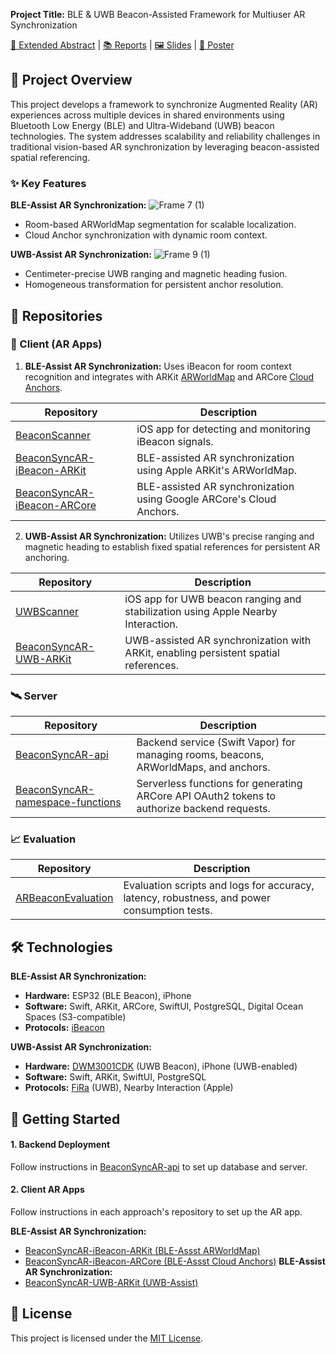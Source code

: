 **Project Title:** BLE & UWB Beacon-Assisted Framework for Multiuser AR Synchronization

[📄 Extended Abstract](https://github.com/ARBeacon/Docs/blob/main/Extended%20Abstract.pdf) | [📚 Reports](https://github.com/ARBeacon/Docs/tree/main/Reports) | [🖼️ Slides](https://github.com/ARBeacon/Docs/blob/main/Keynote.pdf) | [📇 Poster](https://github.com/ARBeacon/Docs/blob/main/Poster.pdf)

## 📖 Project Overview
This project develops a framework to synchronize Augmented Reality (AR) experiences across multiple devices in shared environments using Bluetooth Low Energy (BLE) and Ultra-Wideband (UWB) beacon technologies. The system addresses scalability and reliability challenges in traditional vision-based AR synchronization by leveraging beacon-assisted spatial referencing.

### ✨ Key Features
**BLE-Assist AR Synchronization:**
![Frame 7 (1)](https://github.com/user-attachments/assets/fc92a98c-68a6-44a6-aec2-a6e084903e83)
- Room-based ARWorldMap segmentation for scalable localization.
- Cloud Anchor synchronization with dynamic room context.

**UWB-Assist AR Synchronization:**
![Frame 9 (1)](https://github.com/user-attachments/assets/b2cc12c3-d198-43ce-92d7-1c3c771b265d)
- Centimeter-precise UWB ranging and magnetic heading fusion.
- Homogeneous transformation for persistent anchor resolution.

## 📂 Repositories
### 📱 Client (AR Apps)
1. **BLE-Assist AR Synchronization:** Uses iBeacon for room context recognition and integrates with ARKit [ARWorldMap](https://developer.apple.com/documentation/arkit/arworldmap) and ARCore [Cloud Anchors](https://developers.google.com/ar/develop/cloud-anchors). 

| Repository   | Description |
| ------------- | ------------- |
| [BeaconScanner](https://github.com/ARBeacon/BeaconScanner) | iOS app for detecting and monitoring iBeacon signals. |
| [BeaconSyncAR-iBeacon-ARKit](https://github.com/ARBeacon/BeaconSyncAR-UWB-ARKit) | BLE-assisted AR synchronization using Apple ARKit's ARWorldMap. |
| [BeaconSyncAR-iBeacon-ARCore](https://github.com/ARBeacon/BeaconSyncAR-UWB-ARKit) | BLE-assisted AR synchronization using Google ARCore's Cloud Anchors. |

2. **UWB-Assist AR Synchronization:** Utilizes UWB's precise ranging and magnetic heading to establish fixed spatial references for persistent AR anchoring. 

| Repository   | Description |
| ------------- | ------------- |
| [UWBScanner](https://github.com/ARBeacon/UWBScanner) | iOS app for UWB beacon ranging and stabilization using Apple Nearby Interaction. |
| [BeaconSyncAR-UWB-ARKit](https://github.com/ARBeacon/BeaconSyncAR-UWB-ARKit) | UWB-assisted AR synchronization with ARKit, enabling persistent spatial references. |

### 🛰️ Server
| Repository   | Description |
| ------------- | ------------- |
| [BeaconSyncAR-api](https://github.com/ARBeacon/BeaconSyncAR-api) | Backend service (Swift Vapor) for managing rooms, beacons, ARWorldMaps, and anchors. |
| [BeaconSyncAR-namespace-functions](https://github.com/ARBeacon/BeaconSyncAR-namespace-functions) | Serverless functions for generating ARCore API OAuth2 tokens to authorize backend requests. |

### 📈 Evaluation
| Repository   | Description |
| ------------- | ------------- |
| [ARBeaconEvaluation](https://github.com/ARBeacon/ARBeaconEvaluation) | Evaluation scripts and logs for accuracy, latency, robustness, and power consumption tests. |

## 🛠 Technologies
**BLE-Assist AR Synchronization:**
- **Hardware:** ESP32 (BLE Beacon), iPhone
- **Software:** Swift, ARKit, ARCore, SwiftUI, PostgreSQL, Digital Ocean Spaces (S3-compatible)
- **Protocols:** [iBeacon](https://developer.apple.com/ibeacon/)
  
**UWB-Assist AR Synchronization:**
- **Hardware:** [DWM3001CDK](https://www.qorvo.com/products/p/DWM3001CDK) (UWB Beacon), iPhone (UWB-enabled)
- **Software:** Swift, ARKit, SwiftUI, PostgreSQL
- **Protocols:** [FiRa](https://www.firaconsortium.org/) (UWB), Nearby Interaction (Apple)

## 🚀 Getting Started
#### 1. **Backend Deployment** 
Follow instructions in [BeaconSyncAR-api](https://github.com/ARBeacon/BeaconSyncAR-api) to set up database and server.

#### 2. **Client AR Apps**
Follow instructions in each approach's repository to set up the AR app.

**BLE-Assist AR Synchronization:**
- [BeaconSyncAR-iBeacon-ARKit (BLE-Assst ARWorldMap)](https://github.com/ARBeacon/BeaconSyncAR-UWB-ARKit)
- [BeaconSyncAR-iBeacon-ARCore (BLE-Assst Cloud Anchors)](https://github.com/ARBeacon/BeaconSyncAR-UWB-ARKit)
**BLE-Assist AR Synchronization:**
- [BeaconSyncAR-UWB-ARKit (UWB-Assist)](https://github.com/ARBeacon/BeaconSyncAR-UWB-ARKit)

## 📄 License
This project is licensed under the [MIT License](LICENSE).
